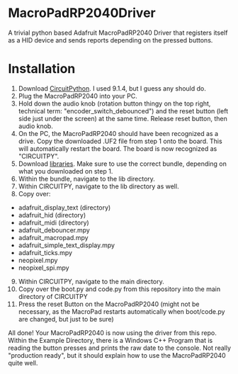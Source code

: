 # MacroPadRP2040Driver
A trivial python based Adafruit MacroPadRP2040 Driver that registers itself as a HID device and sends reports depending on the pressed buttons.

# Installation
1. Download [CircuitPython](https://circuitpython.org/board/adafruit_macropad_rp2040/). I used 9.1.4, but I guess any should do.
2. Plug the MacroPadRP2040 into your PC.
3. Hold down the audio knob (rotation button thingy on the top right, technical term: "encoder_switch_debounced") and the reset button (left side just under the screen) at the same time. Release reset button, then audio knob.
4. On the PC, the MacroPadRP2040 should have been recognized as a drive. Copy the downloaded .UF2 file from step 1 onto the board. This will automatically restart the board. The board is now recognized as "CIRCUITPY".
5. Download [libraries](https://circuitpython.org/libraries). Make sure to use the correct bundle, depending on what you downloaded on step 1.
6. Within the bundle, navigate to the lib directory.
7. Within CIRCUITPY, navigate to the lib directory as well.
8. Copy over:
  * adafruit_display_text (directory)
  * adafruit_hid (directory)
  * adafruit_midi (directory)
  * adafruit_debouncer.mpy
  * adafruit_macropad.mpy
  * adafruit_simple_text_display.mpy
  * adafruit_ticks.mpy
  * neopixel.mpy
  * neopixel_spi.mpy
9. Within CIRCUITPY, navigate to the main directory.
10. Copy over the boot.py and code.py from this repository into the main directory of CIRCUITPY
11. Press the reset Button on the MacroPadRP2040 (might not be necessary, as the MacroPad restarts automatically when boot/code.py are changed, but just to be sure)

All done! Your MacroPadRP2040 is now using the driver from this repo. Within the Example Directory, there is a Windows C++ Program that is reading the button presses and prints the raw date to the console. Not really "production ready", but it should explain how to use the MacroPadRP2040 quite well.
